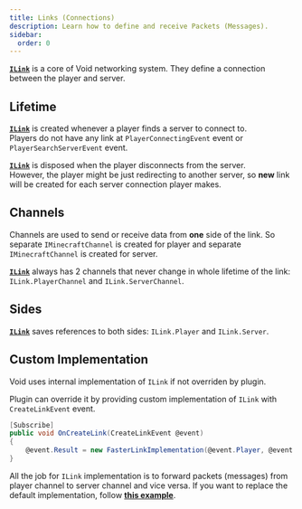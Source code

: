 ```yaml
---
title: Links (Connections)
description: Learn how to define and receive Packets (Messages).
sidebar:
  order: 0
---
```


[**`ILink`**](https://github.com/caunt/Void/blob/main/src/Api/Links/ILink.cs) is a core of Void networking system.
They define a connection between the player and server.

## Lifetime
[**`ILink`**](https://github.com/caunt/Void/blob/main/src/Api/Links/ILink.cs) is created whenever a player finds a server to connect to.  
Players do not have any link at `PlayerConnectingEvent` event or `PlayerSearchServerEvent` event.

[**`ILink`**](https://github.com/caunt/Void/blob/main/src/Api/Links/ILink.cs) is disposed when the player disconnects from the server.  
However, the player might be just redirecting to another server, so **new** link will be created for each server connection player makes.

## Channels
Channels are used to send or receive data from **one** side of the link.
So separate `IMinecraftChannel` is created for player and separate `IMinecraftChannel` is created for server.

[**`ILink`**](https://github.com/caunt/Void/blob/main/src/Api/Links/ILink.cs) always has 2 channels that never change in whole lifetime of the link: `ILink.PlayerChannel` and `ILink.ServerChannel`.

## Sides
[**`ILink`**](https://github.com/caunt/Void/blob/main/src/Api/Links/ILink.cs) saves references to both sides: `ILink.Player` and `ILink.Server`.

## Custom Implementation
Void uses internal implementation of `ILink` if not overriden by plugin.

Plugin can override it by providing custom implementation of `ILink` with `CreateLinkEvent` event.
```csharp
[Subscribe]
public void OnCreateLink(CreateLinkEvent @event)
{
	@event.Result = new FasterLinkImplementation(@event.Player, @event.Server);
}
```

All the job for `ILink` implementation is to forward packets (messages) from player channel to server channel and vice versa.
If you want to replace the default implementation, follow [**this example**](https://github.com/caunt/Void/blob/main/src/Platform/Links/Link.cs).